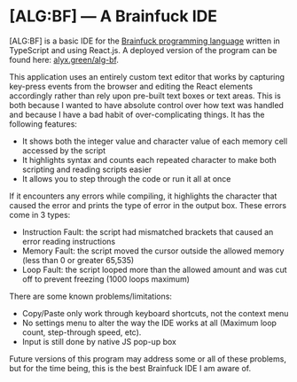 # [ALG:BF] — A Brainfuck IDE

[ALG:BF] is a basic IDE for the
[Brainfuck programming language](https://en.wikipedia.org/wiki/Brainfuck)
written in TypeScript and using React.js. A deployed version of the program can be found here:
[alyx.green/alg-bf](https://alyx.green/alg-bf).

This application uses an entirely custom text editor that works by capturing key-press events from the browser and
editing the React elements accordingly rather than rely upon pre-built text boxes or text areas. This is both because I
wanted to have absolute control over how text was handled and because I have a bad habit of over-complicating things. It
has the following features:

- It shows both the integer value and character value of each memory cell accessed by the script
- It highlights syntax and counts each repeated character to make both scripting and reading scripts easier
- It allows you to step through the code or run it all at once

If it encounters any errors while compiling, it highlights the character that caused the
error and prints the type of error in the output box. These errors come in 3 types:

- Instruction Fault: the script had mismatched brackets that caused an error reading instructions
- Memory Fault: the script moved the cursor outside the allowed memory (less than 0 or greater 65,535)
- Loop Fault: the script looped more than the allowed amount and was cut off to prevent freezing (1000 loops maximum)

There are some known problems/limitations:

- Copy/Paste only work through keyboard shortcuts, not the context menu
- No settings menu to alter the way the IDE works at all (Maximum loop count, step-through speed, etc).
- Input is still done by native JS pop-up box

Future versions of this program may address some or all of these problems, but for the time being, this is the best
Brainfuck IDE I am aware of.